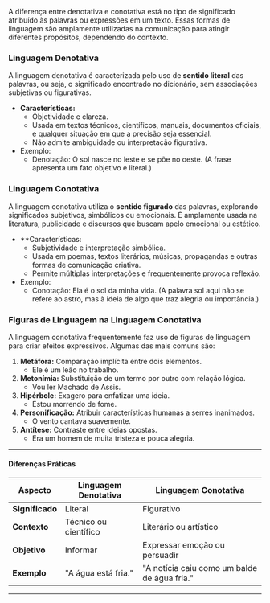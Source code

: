 A diferença entre denotativa e conotativa está no tipo de significado atribuído às palavras ou expressões em um texto. Essas formas de linguagem são amplamente utilizadas na comunicação para atingir diferentes propósitos, dependendo do contexto.

### Linguagem Denotativa
A linguagem denotativa é caracterizada pelo uso de **sentido literal** das palavras, ou seja, o significado encontrado no dicionário, sem associações subjetivas ou figurativas.
- **Características:**
	- Objetividade e clareza.
	- Usada em textos técnicos, científicos, manuais, documentos oficiais, e qualquer situação em que a precisão seja essencial.
	- Não admite ambiguidade ou interpretação figurativa.
- Exemplo: 
	- Denotação: O sol nasce no leste e se põe no oeste. (A frase apresenta um fato objetivo e literal.)
### Linguagem Conotativa
A linguagem conotativa utiliza o **sentido figurado** das palavras, explorando significados subjetivos, simbólicos ou emocionais. É amplamente usada na literatura, publicidade e discursos que buscam apelo emocional ou estético.
- **Características: 
	- Subjetividade e interpretação simbólica.
	- Usada em poemas, textos literários, músicas, propagandas e outras formas de comunicação criativa.
	- Permite múltiplas interpretações e frequentemente provoca reflexão.
- Exemplo: 
	- Conotação: Ela é o sol da minha vida. (A palavra sol aqui não se refere ao astro, mas à ideia de algo que traz alegria ou importância.)
### Figuras de Linguagem na Linguagem Conotativa
A linguagem conotativa frequentemente faz uso de figuras de linguagem para criar efeitos expressivos. Algumas das mais comuns são:
1. **Metáfora:** Comparação implícita entre dois elementos.
	-  Ele é um leão no trabalho.
2. **Metonímia:** Substituição de um termo por outro com relação lógica.
	- Vou ler Machado de Assis.
3. **Hipérbole:** Exagero para enfatizar uma ideia.
	- Estou morrendo de fome.
4. **Personificação:** Atribuir características humanas a serres inanimados.
	- O vento cantava suavemente.
5. **Antítese:** Contraste entre ideias opostas.
	- Era um homem de muita tristeza e pouca alegria.


---

#### **Diferenças Práticas**

|**Aspecto**|**Linguagem Denotativa**|**Linguagem Conotativa**|
|---|---|---|
|**Significado**|Literal|Figurativo|
|**Contexto**|Técnico ou científico|Literário ou artístico|
|**Objetivo**|Informar|Expressar emoção ou persuadir|
|**Exemplo**|"A água está fria."|"A notícia caiu como um balde de água fria."|

---
